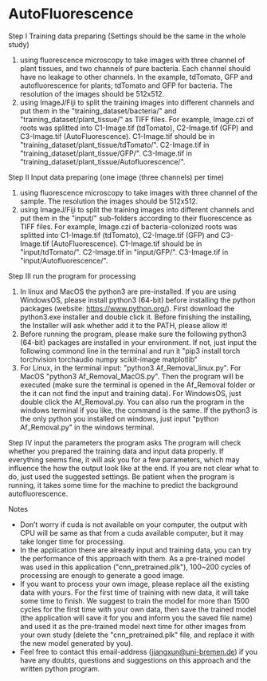 # AutoFluorescence
Step I Training data preparing (Settings should be the same in the whole study)
1. using fluorescence microscopy to take images with three channel of plant tissues, and two channels of pure bacteria. Each channel should have no leakage to other channels. In the example, tdTomato, GFP and autofluorescence for plants; tdTomato and GFP for bacteria. The resolution of the images should be 512x512.
2. using ImageJ/Fiji to split the training images into different channels and put them in the "training_dataset/bacteria/" and "training_dataset/plant_tissue/" as TIFF files. For example, Image.czi of roots was splitted into C1-Image.tif (tdTomato), C2-Image.tif (GFP) and C3-Image.tif (AutoFluorescence). C1-Image.tif should be in "training_dataset/plant_tissue/tdTomato/". C2-Image.tif in "training_dataset/plant_tissue/GFP/". C3-Image.tif in "training_dataset/plant_tissue/Autofluorescence/". 

Step II Input data preparing (one image (three channels) per time)
1. using fluorescence microscopy to take images with three channel of the sample. The resolution the images should be 512x512.
2. using ImageJ/Fiji to split the training images into different channels and put them in the "input/" sub-folders according to their fluorescence as TIFF files. For example, Image.czi of bacteria-colonized roots was splitted into C1-Image.tif (tdTomato), C2-Image.tif (GFP) and C3-Image.tif (AutoFluorescence). C1-Image.tif should be in "input/tdTomato/". C2-Image.tif in "input/GFP/". C3-Image.tif in "input/Autofluorescence/". 

Step III run the program for processing
1. In linux and MacOS the python3 are pre-installed. If you are using WindowsOS, please install python3 (64-bit) before installing the python packages (website: https://www.python.org/). First download the python3.exe installer and double click it. Before finishing the installing, the Installer will ask whether add it to the PATH, please allow it! 
2. Before running the program, please make sure the following python3 (64-bit) packages are installed in your environment. If not, just input the following commond line in the terminal and run it "pip3 install torch torchvision torchaudio numpy scikit-image matplotlib“
3. For Linux, in the terminal input: "python3 Af_Removal_linux.py". For MacOS "python3 Af_Removal_MacOS.py". Then the program will be executed (make sure the terminal is opened in the Af_Removal folder or the it can not find the input and training data). For WindowsOS, just double click the Af_Removal.py. You can also run the program in the windows terminal if you like, the command is the same. If the python3 is the only python you installed on windows, just input "python Af_Removal.py" in the windows terminal. 

Step IV input the parameters the program asks
The program will check whether you prepared the training data and input data properly. If everything seems fine, it will ask you for a few parameters, which may influence the how the output look like at the end. If you are not clear what to do, just used the suggested settings. 
Be patient when the program is running, it takes some time for the machine to predict the background autofluorescence.

Notes
- Don’t worry if cuda is not available on your computer, the output with CPU will be same as that from a cuda available computer, but it may take longer time for processing.
- In the application there are already input and training data, you can try the performance of this approach with them. As a pre-trained model was used in this application ("cnn_pretrained.plk"), 100~200 cycles of processing are enough to generate a good image.
- If you want to process your own image, please replace all the existing data with yours. For the first time of training with new data, it will take some time to finish. We suggest to train the model for more than 1500 cycles for the first time with your own data, then save the trained model (the application will save it for you and inform you the saved file name) and used it as the pre-trained model next time for other images from your own study (delete the "cnn_pretrained.plk" file, and replace it with the new model generated by you). 
- Feel free to contact this email-address (jiangxun@uni-bremen.de) if you have any doubts, questions and suggestions on this approach and the written python program.
